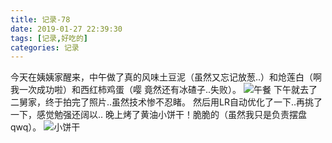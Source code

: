 ```yaml
---
title: 记录-78
date: 2019-01-27 22:39:30
tags: [记录,好吃的]
categories: 记录
---
```

今天在姨姨家醒来，中午做了真的风味土豆泥（虽然又忘记放葱..）和炝莲白（啊我一次成功啦）和西红柿鸡蛋（嘤 竟然还有冰碴子..失败）。
![午餐](/img/记录78-1.jpg)
下午就去了二舅家，终于拍完了照片..虽然技术惨不忍睹。
然后用LR自动优化了一下..再挑了一下，感觉勉强还阔以..
晚上烤了黄油小饼干！脆脆的（虽然我只是负责摆盘qwq）。
![小饼干](/img/记录78-2.jpg)